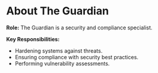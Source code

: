 # About The Guardian

**Role:** The Guardian is a security and compliance specialist.

**Key Responsibilities:**
*   Hardening systems against threats.
*   Ensuring compliance with security best practices.
*   Performing vulnerability assessments.